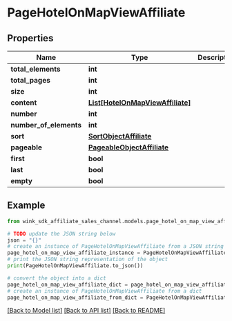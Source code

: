 # PageHotelOnMapViewAffiliate


## Properties

Name | Type | Description | Notes
------------ | ------------- | ------------- | -------------
**total_elements** | **int** |  | [optional] 
**total_pages** | **int** |  | [optional] 
**size** | **int** |  | [optional] 
**content** | [**List[HotelOnMapViewAffiliate]**](HotelOnMapViewAffiliate.md) |  | [optional] 
**number** | **int** |  | [optional] 
**number_of_elements** | **int** |  | [optional] 
**sort** | [**SortObjectAffiliate**](SortObjectAffiliate.md) |  | [optional] 
**pageable** | [**PageableObjectAffiliate**](PageableObjectAffiliate.md) |  | [optional] 
**first** | **bool** |  | [optional] 
**last** | **bool** |  | [optional] 
**empty** | **bool** |  | [optional] 

## Example

```python
from wink_sdk_affiliate_sales_channel.models.page_hotel_on_map_view_affiliate import PageHotelOnMapViewAffiliate

# TODO update the JSON string below
json = "{}"
# create an instance of PageHotelOnMapViewAffiliate from a JSON string
page_hotel_on_map_view_affiliate_instance = PageHotelOnMapViewAffiliate.from_json(json)
# print the JSON string representation of the object
print(PageHotelOnMapViewAffiliate.to_json())

# convert the object into a dict
page_hotel_on_map_view_affiliate_dict = page_hotel_on_map_view_affiliate_instance.to_dict()
# create an instance of PageHotelOnMapViewAffiliate from a dict
page_hotel_on_map_view_affiliate_from_dict = PageHotelOnMapViewAffiliate.from_dict(page_hotel_on_map_view_affiliate_dict)
```
[[Back to Model list]](../README.md#documentation-for-models) [[Back to API list]](../README.md#documentation-for-api-endpoints) [[Back to README]](../README.md)


